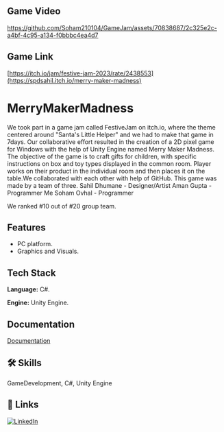 ## Game Video
https://github.com/Soham210104/GameJam/assets/70838687/2c325e2c-a4bf-4c95-a134-f0bbbc4ea4d7

## Game Link
[https://itch.io/jam/festive-jam-2023/rate/2438553](https://spdsahil.itch.io/merry-maker-madness)

# MerryMakerMadness
We took part in a game jam called FestiveJam on itch.io, where the theme centered around "Santa's Little Helper" and we had to make that game in 7days. Our collaborative effort resulted in the creation of a 2D pixel game for Windows with the help of Unity Engine named Merry Maker Madness. The objective of the game is to craft gifts for children, with specific instructions on box and toy types displayed in the common room.
Player works on their product in the individual room and then places it on the table.We collaborated with each other with help of GitHub.
This game was made by a team of three.
Sahil Dhumane - Designer/Artist
Aman Gupta - Programmer
Me Soham Ovhal - Programmer

We ranked #10 out of #20 group team.

## Features

- PC platform. 
- Graphics and Visuals.


## Tech Stack

**Language:** C#.

**Engine:** Unity Engine.


## Documentation

[Documentation](https://docs.unity3d.com/ScriptReference/index.html)

## 🛠 Skills
GameDevelopment, C#, Unity Engine


## 🔗 Links

[![LinkedIn](https://img.shields.io/badge/LinkedIn-0A66C2?style=for-the-badge&logo=linkedin&logoColor=white)](https://www.linkedin.com/posts/soham-ovhal-pccoe_hello-connections-we-took-part-in-a-game-activity-7144409780835581952-xJC0?utm_source=share&utm_medium=member_desktop)


